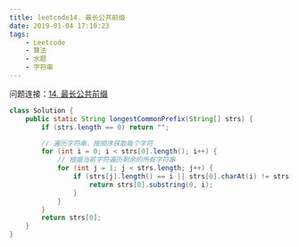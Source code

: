 ```yaml
---
title: leetcode14. 最长公共前缀
date: 2019-01-04 17:10:23
tags:
    - Leetcode
    - 算法
    - 水题
    - 字符串
---
```


问题连接：[14. 最长公共前缀](https://leetcode-cn.com/problems/longest-common-prefix/)

```java
class Solution {
    public static String longestCommonPrefix(String[] strs) {
        if (strs.length == 0) return "";

        // 遍历字符串，按顺序获取每个字符
        for (int i = 0; i < strs[0].length(); i++) {
            // 根据当前字符遍历剩余的所有字符串
            for (int j = 1; j < strs.length; j++) {
                if (strs[j].length() == i || strs[0].charAt(i) != strs[j].charAt(i)) {
                    return strs[0].substring(0, i);
                }
            }
        }
        return strs[0];
    }
}
```